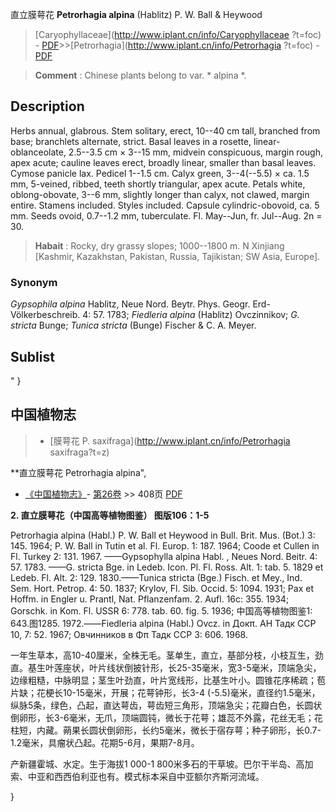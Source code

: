 直立膜萼花 **Petrorhagia alpina** (Hablitz) P. W. Ball & Heywood

> [Caryophyllaceae](http://www.iplant.cn/info/Caryophyllaceae ?t=foc) - [PDF](http://iplant.cn/foc/pdf/Caryophyllaceae.pdf)>>[Petrorhagia](http://www.iplant.cn/info/Petrorhagia ?t=foc) - [PDF](http://www.iplant.cn/foc/pdf/Petrorhagia.pdf)

> **Comment** : 
> Chinese plants belong to var. * alpina *.

## Description

Herbs annual, glabrous. Stem solitary, erect, 10--40 cm tall, branched from base; branchlets alternate, strict. Basal leaves in a rosette, linear-oblanceolate, 2.5--3.5 cm × 3--15 mm, midvein conspicuous, margin rough, apex acute; cauline leaves erect, broadly linear, smaller than basal leaves. Cymose panicle lax. Pedicel 1--1.5 cm. Calyx green, 3--4(--5.5) × ca. 1.5 mm, 5-veined, ribbed, teeth shortly triangular, apex acute. Petals white, oblong-obovate, 3--6 mm, slightly longer than calyx, not clawed, margin entire. Stamens included. Styles included. Capsule cylindric-obovoid, ca. 5 mm. Seeds ovoid, 0.7--1.2 mm, tuberculate. Fl. May--Jun, fr. Jul--Aug. 2n = 30.

> **Habait** : 
> Rocky, dry grassy slopes; 1000--1800 m. N Xinjiang [Kashmir, Kazakhstan, Pakistan, Russia, Tajikistan; SW Asia, Europe].

### Synonym
*Gypsophila alpina* Hablitz, Neue Nord. Beytr. Phys. Geogr. Erd-Völkerbeschreib. 4: 57. 1783; *Fiedleria alpina* (Hablitz) Ovczinnikov; *G. stricta* Bunge; *Tunica stricta* (Bunge) Fischer & C. A. Meyer.

## Sublist
"
}
## 中国植物志

> * [膜萼花  P.  saxifraga](http://www.iplant.cn/info/Petrorhagia saxifraga?t=z)

**直立膜萼花 Petrorhagia alpina",

* [《中国植物志》](http://www.iplant.cn/frps)- [第26卷](http://www.iplant.cn/frps/vol/26) >> 408页 [PDF](http://www.iplant.cn/frps/pdf/26/408.pdf)

**2. 直立膜萼花（中国高等植物图鉴） 图版106：1-5**

Petrorhagia alpina (Habl.) P. W. Ball et Heywood in Bull. Brit. Mus. (Bot.) 3: 145. 1964; P. W. Ball in Tutin et al. Fl. Europ. 1: 187. 1964; Coode et Cullen in Fl. Turkey 2: 131. 1967. ——Gypsophylla alpina Habl. , Neues Nord. Beitr. 4: 57. 1783. ——G. stricta Bge. in Ledeb. Icon. Pl. Fl. Ross. Alt. 1: tab. 5. 1829 et Ledeb. Fl. Alt. 2: 129. 1830.——Tunica stricta (Bge.) Fisch. et Mey., Ind. Sem. Hort. Petrop. 4: 50. 1837; Krylov, Fl. Sib. Occid. 5: 1094. 1931; Pax et Hoffm. in Engler u. Prantl, Nat. Pflanzenfam. 2. Aufl. 16c: 355. 1934; Gorschk. in Kom. Fl. USSR 6: 778. tab. 60. fig. 5. 1936; 中国高等植物图鉴1: 643.图1285. 1972.——Fiedleria alpina (Habl.) Ovcz. in Докπ. AH Тадк ССР 10, 7: 52. 1967; Oвчинников в Φπ Тадк ССР 3: 606. 1968.

一年生草本，高10-40厘米，全株无毛。茎单生，直立，基部分枝，小枝互生，劲直。基生叶莲座状，叶片线状倒披针形，长25-35毫米，宽3-5毫米，顶端急尖，边缘粗糙，中脉明显；茎生叶劲直，叶片宽线形，比基生叶小。圆锥花序稀疏；苞片缺；花梗长10-15毫米，开展；花萼钟形，长3-4 (-5.5)毫米，直径约1.5毫米，纵脉5条，绿色，凸起，直达萼齿，萼齿短三角形，顶端急尖；花瓣白色，长圆状倒卵形，长3-6毫米，无爪，顶端圆钝，微长于花萼；雄蕊不外露，花丝无毛；花柱短，内藏。蒴果长圆状倒卵形，长约5毫米，微长于宿存萼；种子卵形，长0.7-1.2毫米，具瘤状凸起。花期5-6月，果期7-8月。

产新疆霍城、水定。生于海拔1 000-1 800米多石的干草坡。巴尔干半岛、高加索、中亚和西西伯利亚也有。模式标本采自中亚额尔齐斯河流域。

}